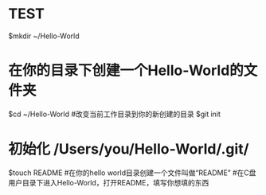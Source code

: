 # TEST
$mkdir ~/Hello-World
# 在你的目录下创建一个Hello-World的文件夹
$cd ~/Hello-World
#改变当前工作目录到你的新创建的目录
$git init
# 初始化 /Users/you/Hello-World/.git/
$touch README
#在你的hello world目录创建一个文件叫做“README”
#在C盘用户目录下进入Hello-World，打开README，填写你想填的东西
